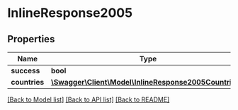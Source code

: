 # InlineResponse2005

## Properties
Name | Type | Description | Notes
------------ | ------------- | ------------- | -------------
**success** | **bool** |  | [optional] 
**countries** | [**\Swagger\Client\Model\InlineResponse2005Countries[]**](InlineResponse2005Countries.md) |  | [optional] 

[[Back to Model list]](../../README.md#documentation-for-models) [[Back to API list]](../../README.md#documentation-for-api-endpoints) [[Back to README]](../../README.md)

